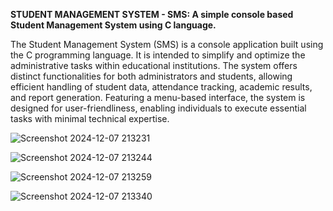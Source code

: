 **STUDENT MANAGEMENT SYSTEM - SMS: A simple console based Student Management System using C language.**

The Student Management System (SMS) is a console application built using the C programming 
language. It is intended to simplify and optimize the administrative tasks within educational 
institutions. The system offers distinct functionalities for both administrators and students, 
allowing efficient handling of student data, attendance tracking, academic results, and report 
generation. Featuring a menu-based interface, the system is designed for user-friendliness, 
enabling individuals to execute essential tasks with minimal technical expertise. 



![Screenshot 2024-12-07 213231](https://github.com/user-attachments/assets/2623f552-cd29-4b4d-95cc-55bf7953a79d)

![Screenshot 2024-12-07 213244](https://github.com/user-attachments/assets/c26caa01-cb6c-45e1-9d3a-41ce773a012f)

![Screenshot 2024-12-07 213259](https://github.com/user-attachments/assets/6fc5afac-d13c-4847-bda4-fe666f5d48fb)

![Screenshot 2024-12-07 213340](https://github.com/user-attachments/assets/4edc66c5-ff60-4f13-ac61-40c62c150fc4)
